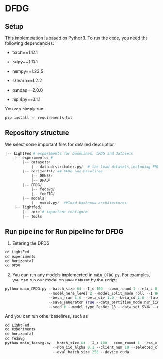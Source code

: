 # DFDG

## Setup

This implemetation is based on Python3. To run the code, you need the following dependencies:

- torch==1.12.1

- scipy==1.10.1

- numpy==1.23.5

- sklearn==1.2.2

- pandas==2.0.0

- mpi4py==3.1.1

You can simply run 

```python
pip install -r requirements.txt
```

## Repository structure
We select some important files for detailed description.

```python
|-- LightFed # experiments for baselines, DFDG and datasets
    |-- experiments/ #
        |-- datasets/ 
            |-- data_distributer.py/  # the load datasets,including FMNSIT, SVHN, CIFAR-10, CINIC-10, CIFAR-100, Tiny-ImageNet, FOOD101
        |-- horizontal/ ## DFDG and baselines
            |-- DENSE/
            |-- DFAD/
	    |-- DFDG/
            |-- fedavg/
            |-- fedFTG/
        |-- models
            |-- model.py/  ##load backnone architectures
    |-- lightfed/  
        |-- core # important configure
        |-- tools
```

## Run pipeline for Run pipeline for DFDG
1. Entering the DFDG
```python
cd LightFed
cd experiments
cd horizontal
cd DFDG
```

2. You can run any models implemented in `main_DFDG.py`. For examples, you can run our model on `SVHN` dataset by the script:
```python
python main_DFDG.py --batch_size 64 --I_c 100 --comm_round 1 --eta_c 0.01 --mask False --weight_agg_plus True --model_heterogeneity False /
                    --model_here_level 2 --model_split_mode roll --I 800 --I_g 20 --I_d 2 --eta_g 0.0002 --b1 0.5 --b2 0.999 --eta_d 0.01 /
                    --beta_tran 1.0 --beta_div 1.0 --beta_cd 1.0 --latent_dim 100 --noise_label_combine mul --tran_strategy 1 --condition_ False /
                    --save_generator True --data_partition_mode non_iid_unbalanced --non_iid_alpha 1.0 --client_num 10 --selected_client_num 10 /
                    --seed 0 --model_type ResNet_18 --data_set SVHN --eval_batch_size 256 --device cuda 
```
And you can run other baselines, such as 
```python
cd LightFed
cd experiments
cd horizontal
cd fedavg
python main_fedavg.py --batch_size 64 --I_c 100 --comm_round 1 --eta_c 0.01 --mask False --data_partition_mode non_iid_unbalanced /
                      --non_iid_alpha 0.1 --client_num 10 --selected_client_num 10 --seed 0 --model_type ResNet_18 --data_set SVHN /
                      --eval_batch_size 256 --device cuda
```

